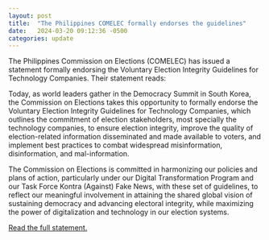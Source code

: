 ```yaml
---
layout: post
title:  "The Philippines COMELEC formally endorses the guidelines"
date:   2024-03-20 09:12:36 -0500
categories: update
---
```


The Philippines Commission on Elections (COMELEC) has issued a statement formally endorsing the Voluntary Election Integrity Guidelines for Technology Companies. Their statement reads:

<div class="quote">
<p>Today, as world leaders gather in the Democracy Summit in South Korea, the Commission on Elections takes this opportunity to formally endorse the Voluntary Election Integrity Guidelines for Technology Companies, which outlines the commitment of election stakeholders, most specially the technology companies, to ensure election integrity, improve the quality of election-related information disseminated and made available to voters, and implement best practices to combat widespread misinformation, disinformation, and mal-information.</p>

<p>The Commission on Elections is committed in harmonizing our policies and plans of action, particularly under our Digital Transformation Program and our Task Force Kontra (Against) Fake News, with these set of guidelines, to reflect our meaningful involvement in attaining the shared global vision of sustaining democracy and advancing electoral integrity, while maximizing the power of digitalization and technology in our election systems.</p>
</div>

[Read the full statement.](https://www.facebook.com/story.php?story_fbid=818789063620261&id=100064675240177&mibextid=WC7FNe&_rdc=1&_rdr)
